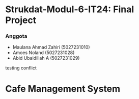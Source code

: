 # Strukdat-Modul-6-IT24: Final Project

### Anggota

- Maulana Ahmad Zahiri (5027231010)
- Amoes Noland (5027231028)
- Abid Ubaidillah A (5027231029)

testing conflict

# Cafe Management System
